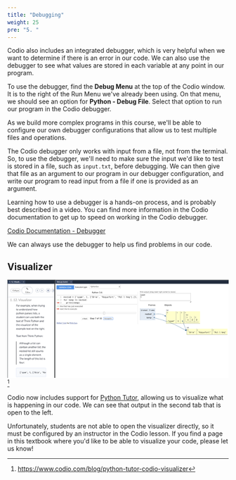 ```yaml
---
title: "Debugging"
weight: 25
pre: "5. "
---
```


Codio also includes an integrated debugger, which is very helpful when we want to determine if there is an error in our code. We can also use the debugger to see what values are stored in each variable at any point in our program.

To use the debugger, find the **Debug Menu** at the top of the Codio window. It is to the right of the Run Menu we've already been using. On that menu, we should see an option for **Python - Debug File**. Select that option to run our program in the Codio debugger.

As we build more complex programs in this course, we'll be able to configure our own debugger configurations that allow us to test multiple files and operations.

The Codio debugger only works with input from a file, not from the terminal. So, to use the debugger, we'll need to make sure the input we'd like to test is stored in a file, such as `input.txt`, before debugging. We can then give that file as an argument to our program in our debugger configuration, and write our program to read input from a file if one is provided as an argument.

Learning how to use a debugger is a hands-on process, and is probably best described in a video. You can find more information in the Codio documentation to get up to speed on working in the Codio debugger. 

[Codio Documentation - Debugger](https://docs.codio.com/common/develop/ide/debugger/debugger.html)

We can always use the debugger to help us find problems in our code. 

## Visualizer

![Codio Visualizer](/images/1/1.3.x.3.visualizer.png)[^1]

[^1]: https://www.codio.com/blog/python-tutor-codio-visualizer

Codio now includes support for [Python Tutor](http://pythontutor.com/), allowing us to visualize what is happening in our code. We can see that output in the second tab that is open to the left.

Unfortunately, students are not able to open the visualizer directly, so it must be configured by an instructor in the Codio lesson. If you find a page in this textbook where you'd like to be able to visualize your code, please let us know!
